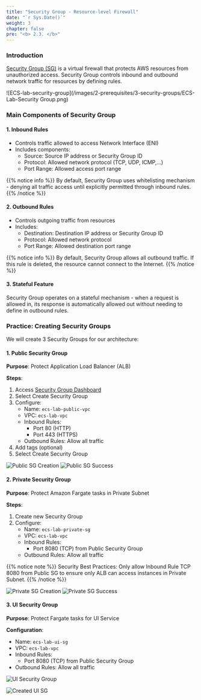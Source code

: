 ```yaml
---
title: "Security Group - Resource-level Firewall"
date: "`r Sys.Date()`"
weight: 3
chapter: false
pre: "<b> 2.3. </b>"
---
```


### Introduction

[Security Group (SG)](https://docs.aws.amazon.com/vpc/latest/userguide/vpc-security-groups.html#:~:text=A%20security%20group%20controls%20the,with%20a%20default%20security%20group.) is a virtual firewall that protects AWS resources from unauthorized access. Security Group controls inbound and outbound network traffic for resources by defining rules.

![ECS-lab-security-group](/images/2-prerequisites/3-security-groups/ECS-Lab-Security Group.png)

### Main Components of Security Group

#### 1. Inbound Rules
- Controls traffic allowed to access Network Interface (ENI)
- Includes components:
  - Source: Source IP address or Security Group ID
  - Protocol: Allowed network protocol (TCP, UDP, ICMP,...)
  - Port Range: Allowed access port range

{{% notice info %}}
By default, Security Group uses whitelisting mechanism - denying all traffic access until explicitly permitted through inbound rules.
{{% /notice %}}

#### 2. Outbound Rules
- Controls outgoing traffic from resources
- Includes:
  - Destination: Destination IP address or Security Group ID
  - Protocol: Allowed network protocol
  - Port Range: Allowed destination port range

{{% notice info %}}
By default, Security Group allows all outbound traffic. If this rule is deleted, the resource cannot connect to the Internet.
{{% /notice %}}

#### 3. Stateful Feature
Security Group operates on a stateful mechanism - when a request is allowed in, its response is automatically allowed out without needing to define in outbound rules.

### Practice: Creating Security Groups

We will create 3 Security Groups for our architecture:

#### 1. Public Security Group
**Purpose**: Protect Application Load Balancer (ALB)

**Steps**:
1. Access [Security Group Dashboard](console.aws.amazon.com/ec2/home#SecurityGroups)
2. Select Create Security Group
3. Configure:
   - Name: `ecs-lab-public-vpc`
   - VPC: `ecs-lab-vpc`
   - Inbound Rules:
     - Port 80 (HTTP)
     - Port 443 (HTTPS)
   - Outbound Rules: Allow all traffic
4. Add tags (optional)
5. Select Create Security Group

![Public SG Creation](/images/2-prerequisites/3-security-groups/image.png)
![Public SG Success](/images/2-prerequisites/3-security-groups/image-1.png)

#### 2. Private Security Group
**Purpose**: Protect Amazon Fargate tasks in Private Subnet

**Steps**:
1. Create new Security Group
2. Configure:
   - Name: `ecs-lab-private-sg`
   - VPC: `ecs-lab-vpc`
   - Inbound Rules:
     - Port 8080 (TCP) from Public Security Group
   - Outbound Rules: Allow all traffic

{{% notice note %}}
Security Best Practices: Only allow Inbound Rule TCP 8080 from Public SG to ensure only ALB can access instances in Private Subnet.
{{% /notice %}}

![Private SG Creation](/images/2-prerequisites/3-security-groups/image-2.png)
![Private SG Success](/images/2-prerequisites/3-security-groups/image-3.png)

#### 3. UI Security Group
**Purpose**: Protect Fargate tasks for UI Service

**Configuration**:
- Name: `ecs-lab-ui-sg`
- VPC: `ecs-lab-vpc`
- Inbound Rules:
  - Port 8080 (TCP) from Public Security Group
- Outbound Rules: Allow all traffic

![UI Security Group](/images/2-prerequisites/3-security-groups/image-4.png)

![Created UI SG](/images/2-prerequisites/3-security-groups/image-5.png)